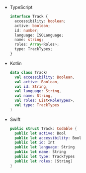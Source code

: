 <div class="useless-tab-container">

- TypeScript

  ```ts
  interface Track {
    accessibility: boolean;
    active: boolean;
    id: number;
    language: ISOLanguage;
    name: string;
    roles: Array<Roles>;
    type: TrackTypes;
  }
  ```

- Kotlin

  ```kotlin
  data class Track(
    val accessibility: Boolean,
    val active: Boolean,
    val id: String,
    val language: String,
    val name: String,
    val roles: List<RoleTypes>,
    val type: TrackTypes
  )
  ```

- Swift

  ```swift
  public struct Track: Codable {
    public let active: Bool
    public let accessibility: Bool
    public let id: Int
    public let language: String
    public let name: String
    public let type: TrackTypes
    public let roles: [String]
  }
  ```

</div>